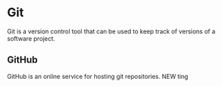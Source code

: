 # Git

Git is a version control tool that can be used to keep track of versions of a software project.

## GitHub

GitHub is an online service for hosting git repositories.
NEW ting